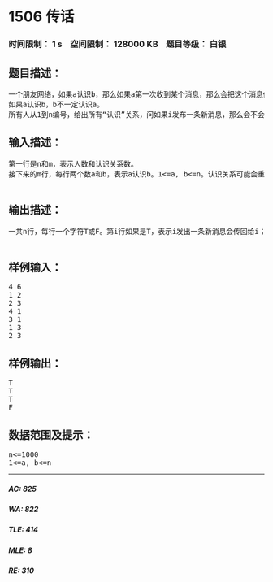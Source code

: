 # 1506 传话   
### 时间限制： 1 s&nbsp;&nbsp;&nbsp;&nbsp;空间限制： 128000 KB&nbsp;&nbsp;&nbsp;&nbsp;题目等级： 白银  
## 题目描述：  

<pre>
一个朋友网络，如果a认识b，那么如果a第一次收到某个消息，那么会把这个消息传给b，以及所有a认识的人。
如果a认识b，b不一定认识a。
所有人从1到n编号，给出所有“认识”关系，问如果i发布一条新消息，那么会不会经过若干次传话后，这个消息传回给了i，1<=i<=n。
</pre>
  
  
## 输入描述：  

<pre>
第一行是n和m，表示人数和认识关系数。
接下来的m行，每行两个数a和b，表示a认识b。1<=a, b<=n。认识关系可能会重复给出，但一行的两个数不会相同。
 
</pre>
  
  
## 输出描述：  

<pre>
一共n行，每行一个字符T或F。第i行如果是T，表示i发出一条新消息会传回给i；如果是F，表示i发出一条新消息不会传回给i。
 
</pre>
  
  
## 样例输入：  

<pre>
4 6
1 2
2 3
4 1
3 1
1 3
2 3
</pre>
  
  
## 样例输出：  

<pre>
T
T
T
F
</pre>
  
  
## 数据范围及提示：  

<pre>
n<=1000
1<=a, b<=n
</pre>
  
  
***  

##### AC: 825  
##### WA: 822  
##### TLE: 414  
##### MLE: 8  
##### RE: 310  
